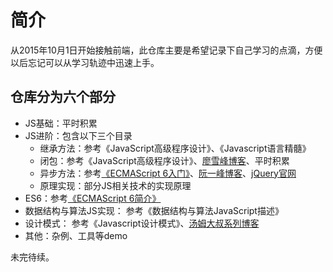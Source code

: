 # 简介

从2015年10月1日开始接触前端，此仓库主要是希望记录下自己学习的点滴，方便以后忘记可以从学习轨迹中迅速上手。


## 仓库分为六个部分
- JS基础：平时积累
- JS进阶：包含以下三个目录
    - 继承方法：参考《JavaScript高级程序设计》、《Javascript语言精髓》
    - 闭包：参考《JavaScript高级程序设计》、[廖雪峰博客](http://www.liaoxuefeng.com/wiki/001434446689867b27157e896e74d51a89c25cc8b43bdb3000/00143449934543461c9d5dfeeb848f5b72bd012e1113d15000)、平时积累
    - 异步方法：参考[《ECMAScript 6入门》](http://es6.ruanyifeng.com)、[阮一峰博客](http://www.ruanyifeng.com/blog/2011/08/a_detailed_explanation_of_jquery_deferred_object.html)、[jQuery官网](https://api.jquery.com/category/deferred-object/)
    - 原理实现：部分JS相关技术的实现原理<br>
- ES6：参考[《ECMAScript 6简介》](http://es6.ruanyifeng.com)
- 数据结构与算法JS实现： 参考《数据结构与算法JavaScript描述》
- 设计模式： 参考《Javascript设计模式》、[汤姆大叔系列博客](http://www.cnblogs.com/TomXu/archive/2011/12/15/2288411.html)
- 其他：杂例、工具等demo

未完待续。
